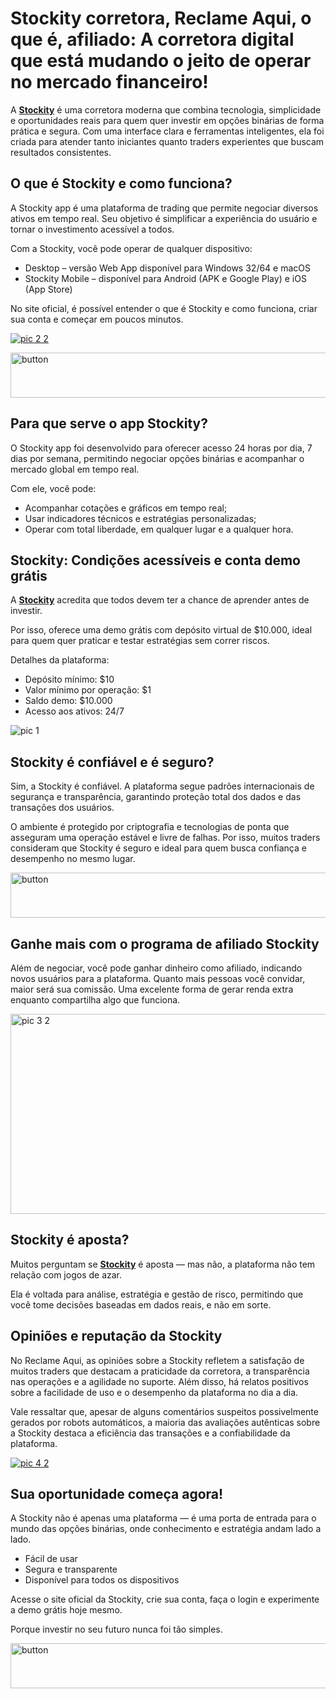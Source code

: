 # Stockity corretora, Reclame Aqui, o que é, afiliado: A corretora digital que está mudando o jeito de operar no mercado financeiro!
<!-- wp:paragraph -->
<p>A <strong><a href="https://corretora-stockity.com/">Stockity</a></strong> é uma corretora moderna que combina tecnologia, simplicidade e oportunidades reais para quem quer investir em opções binárias de forma prática e segura. Com uma interface clara e ferramentas inteligentes, ela foi criada para atender tanto iniciantes quanto traders experientes que buscam resultados consistentes.</p>
<!-- /wp:paragraph -->

<!-- wp:heading -->
<h2 class="wp-block-heading">O que é Stockity e como funciona?</h2>
<!-- /wp:heading -->

<!-- wp:paragraph -->
<p>A Stockity app é uma plataforma de trading que permite negociar diversos ativos em tempo real. Seu objetivo é simplificar a experiência do usuário e tornar o investimento acessível a todos.</p>
<!-- /wp:paragraph -->

<!-- wp:paragraph -->
<p>Com a Stockity, você pode operar de qualquer dispositivo:</p>
<!-- /wp:paragraph -->

<!-- wp:list -->
<ul class="wp-block-list"><!-- wp:list-item -->
<li>Desktop – versão Web App disponível para Windows 32/64 e macOS</li>
<!-- /wp:list-item -->

<!-- wp:list-item -->
<li>Stockity Mobile – disponível para Android (APK e Google Play) e iOS (App Store)</li>
<!-- /wp:list-item --></ul>
<!-- /wp:list -->

<!-- wp:paragraph -->
<p>No site oficial, é possível entender o que é Stockity e como funciona, criar sua conta e começar em poucos minutos.</p>
<!-- /wp:paragraph -->

<!-- wp:paragraph -->
[![pic 2 2](https://github.com/user-attachments/assets/b7cd2c75-6175-432e-878f-4b58af82a74f)](https://corretora-stockity.com/)

<!-- /wp:paragraph -->

<!-- wp:paragraph -->
[<img width="1030" height="72" alt="button" src="https://github.com/user-attachments/assets/4e268d70-02fe-4fc5-9096-2b826f0393b1" />](https://corretora-stockity.com/)

<!-- /wp:paragraph -->

<!-- wp:heading -->
<h2 class="wp-block-heading">Para que serve o app Stockity?</h2>
<!-- /wp:heading -->

<!-- wp:paragraph -->
<p>O Stockity app foi desenvolvido para oferecer acesso 24 horas por dia, 7 dias por semana, permitindo negociar opções binárias e acompanhar o mercado global em tempo real.</p>
<!-- /wp:paragraph -->

<!-- wp:paragraph -->
<p>Com ele, você pode:</p>
<!-- /wp:paragraph -->

<!-- wp:list -->
<ul class="wp-block-list"><!-- wp:list-item -->
<li>Acompanhar cotações e gráficos em tempo real;</li>
<!-- /wp:list-item -->

<!-- wp:list-item -->
<li>Usar indicadores técnicos e estratégias personalizadas;</li>
<!-- /wp:list-item -->

<!-- wp:list-item -->
<li>Operar com total liberdade, em qualquer lugar e a qualquer hora.</li>
<!-- /wp:list-item --></ul>
<!-- /wp:list -->

<!-- wp:heading -->
<h2 class="wp-block-heading">Stockity: Condições acessíveis e conta demo grátis</h2>
<!-- /wp:heading -->

<!-- wp:paragraph -->
<p>A <strong><a href="https://corretora-stockity.com/">Stockity</a></strong> acredita que todos devem ter a chance de aprender antes de investir.</p>
<!-- /wp:paragraph -->

<!-- wp:paragraph -->
<p>Por isso, oferece uma demo grátis com depósito virtual de $10.000, ideal para quem quer praticar e testar estratégias sem correr riscos.</p>
<!-- /wp:paragraph -->

<!-- wp:paragraph -->
<p>Detalhes da plataforma:</p>
<!-- /wp:paragraph -->

<!-- wp:list -->
<ul class="wp-block-list"><!-- wp:list-item -->
<li>Depósito mínimo: $10</li>
<!-- /wp:list-item -->

<!-- wp:list-item -->
<li>Valor mínimo por operação: $1</li>
<!-- /wp:list-item -->

<!-- wp:list-item -->
<li>Saldo demo: $10.000</li>
<!-- /wp:list-item -->

<!-- wp:list-item -->
<li>Acesso aos ativos: 24/7</li>
<!-- /wp:list-item --></ul>
<!-- /wp:list -->

<!-- wp:paragraph -->
![pic 1](https://github.com/user-attachments/assets/b96f71df-ce98-4e5d-8cb1-563d02ed764d)

<!-- /wp:paragraph -->

<!-- wp:heading -->
<h2 class="wp-block-heading">Stockity é confiável e é seguro?</h2>
<!-- /wp:heading -->

<!-- wp:paragraph -->
<p>Sim, a Stockity é confiável. A plataforma segue padrões internacionais de segurança e transparência, garantindo proteção total dos dados e das transações dos usuários.</p>
<!-- /wp:paragraph -->

<!-- wp:paragraph -->
<p>O ambiente é protegido por criptografia e tecnologias de ponta que asseguram uma operação estável e livre de falhas. Por isso, muitos traders consideram que Stockity é seguro e ideal para quem busca confiança e desempenho no mesmo lugar.</p>
<!-- /wp:paragraph -->

<!-- wp:paragraph -->
[<img width="1030" height="72" alt="button" src="https://github.com/user-attachments/assets/f2be2f82-d038-4566-99ad-4de0d5908790" />](https://corretora-stockity.com/)

<!-- /wp:paragraph -->

<!-- wp:heading -->
<h2 class="wp-block-heading">Ganhe mais com o programa de afiliado Stockity</h2>
<!-- /wp:heading -->

<!-- wp:paragraph -->
<p>Além de negociar, você pode ganhar dinheiro como afiliado, indicando novos usuários para a plataforma. Quanto mais pessoas você convidar, maior será sua comissão. Uma excelente forma de gerar renda extra enquanto compartilha algo que funciona.</p>
<!-- /wp:paragraph -->

<!-- wp:paragraph -->
[<img width="700" height="320" alt="pic 3 2" src="https://github.com/user-attachments/assets/74649031-11b3-439d-8564-fd9f8b2edc5c" />](https://corretora-stockity.com/)

<!-- /wp:paragraph -->

<!-- wp:heading -->
<h2 class="wp-block-heading">Stockity é aposta?</h2>
<!-- /wp:heading -->

<!-- wp:paragraph -->
<p>Muitos perguntam se <strong><a href="https://corretora-stockity.com/">Stockity</a></strong> é aposta — mas não, a plataforma não tem relação com jogos de azar.</p>
<!-- /wp:paragraph -->

<!-- wp:paragraph -->
<p>Ela é voltada para análise, estratégia e gestão de risco, permitindo que você tome decisões baseadas em dados reais, e não em sorte.</p>
<!-- /wp:paragraph -->

<!-- wp:heading -->
<h2 class="wp-block-heading">Opiniões e reputação da Stockity</h2>
<!-- /wp:heading -->

<!-- wp:paragraph -->
<p>No Reclame Aqui, as opiniões sobre a Stockity refletem a satisfação de muitos traders que destacam a praticidade da corretora, a transparência nas operações e a agilidade no suporte. Além disso, há relatos positivos sobre a facilidade de uso e o desempenho da plataforma no dia a dia.</p>
<!-- /wp:paragraph -->

<!-- wp:paragraph -->
<p>Vale ressaltar que, apesar de alguns comentários suspeitos possivelmente gerados por robots automáticos, a maioria das avaliações autênticas sobre a Stockity destaca a eficiência das transações e a confiabilidade da plataforma.</p>
<!-- /wp:paragraph -->

<!-- wp:paragraph -->
[![pic 4 2](https://github.com/user-attachments/assets/dc1e4a9c-bd27-431d-884f-0cb9e8d09122)](https://corretora-stockity.com/)

<!-- /wp:paragraph -->

<!-- wp:heading -->
<h2 class="wp-block-heading">Sua oportunidade começa agora!</h2>
<!-- /wp:heading -->

<!-- wp:paragraph -->
<p>A Stockity não é apenas uma plataforma — é uma porta de entrada para o mundo das opções binárias, onde conhecimento e estratégia andam lado a lado.</p>
<!-- /wp:paragraph -->

<!-- wp:list -->
<ul class="wp-block-list"><!-- wp:list-item -->
<li>Fácil de usar</li>
<!-- /wp:list-item -->

<!-- wp:list-item -->
<li>Segura e transparente</li>
<!-- /wp:list-item -->

<!-- wp:list-item -->
<li>Disponível para todos os dispositivos</li>
<!-- /wp:list-item --></ul>
<!-- /wp:list -->

<!-- wp:paragraph -->
<p>Acesse o site oficial da Stockity, crie sua conta, faça o login e experimente a demo grátis hoje mesmo.</p>
<!-- /wp:paragraph -->

<!-- wp:paragraph -->
<p>Porque investir no seu futuro nunca foi tão simples.</p>
<!-- /wp:paragraph -->

<!-- wp:paragraph -->
[<img width="1030" height="72" alt="button" src="https://github.com/user-attachments/assets/b8cd6989-64dd-4129-af44-5ca87b00fcbb" />](https://corretora-stockity.com/)

<!-- /wp:paragraph -->
